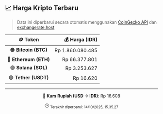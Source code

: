 

<!-- HARGA_KRIPTO -->
## 📈 Harga Kripto Terbaru

> Data ini diperbarui secara otomatis menggunakan [CoinGecko API](https://www.coingecko.com/) dan [exchangerate.host](https://exchangerate.host/)

<div align="center">

| 🪙 Token | 💰 Harga (IDR) |
|:------:|---------------:|
| 🟠 **Bitcoin (BTC)**   | Rp 1.860.080.485 |
| 🔵 **Ethereum (ETH)**  | Rp 66.377.801 |
| 🟣 **Solana (SOL)**    | Rp 3.253.627 |
| 🟢 **Tether (USDT)**   | Rp 16.620 |

---

💱 **Kurs Rupiah (USD → IDR)**: Rp 16.608

🕒 <sub>Terakhir diperbarui: 14/10/2025, 15.35.27</sub>

</div>
<!-- /HARGA_KRIPTO -->
